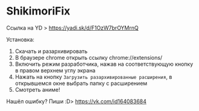 # ShikimoriFix

Ссылка на YD > https://yadi.sk/d/F1OzW7brOYMrnQ

Установка:
1) Скачать и разархивировать
2) В браузере chrome открыть ссылку chrome://extensions/
3) Включить режим разработчика, нажав на соответствующую кнопку в правом верхнем углу экрана
4) Нажать на кнопку `Загрузить разархивированные расширения`, в открывшемся окне выбрать папку с расширением
5) Смотреть аниме!

Нашёл ошибку? Пиши :D> https://vk.com/id164083684 
